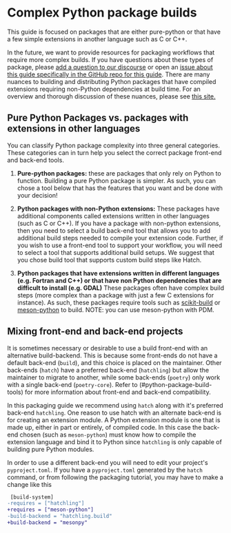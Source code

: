 # Complex Python package builds

This guide is focused on packages that are either pure-python or that
have a few simple extensions in another language such as C or C++.

In the future, we want to provide resources for packaging workflows that require more complex builds. If you have questions about these types of package, please [add a question to our discourse](https://pyopensci.discourse.group/) or open an [issue about this guide specifically in the GitHub repo for this guide](https://github.com/pyOpenSci/python-package-guide/issues). There are many nuances to building and distributing Python packages that have compiled extensions requiring non-Python dependencies at build time. For an overview and thorough discussion of these nuances, please see [this site.](https://pypackaging-native.github.io/)

## Pure Python Packages vs. packages with extensions in other languages

You can classify Python package complexity into three general categories. These
categories can in turn help you select the correct package front-end and
back-end tools.

1. **Pure-python packages:** these are packages that only rely on Python to function. Building a pure Python package is simpler. As such, you can chose a tool below that has the features that you want and be done with your decision!

2. **Python packages with non-Python extensions:** These packages have additional components called extensions written in other languages (such as C or C++). If you have a package with non-python extensions, then you need to select a build back-end tool that allows you to add additional build steps needed to compile your extension code. Further, if you wish to use a front-end tool to support your workflow, you will need to select a tool that supports additional build setups. We suggest that you chose build tool that supports custom build steps like Hatch.

3. **Python packages that have extensions written in different languages (e.g. Fortran and C++) or that have non Python dependencies that are difficult to install (e.g. GDAL)** These packages often have complex build steps (more complex than a package with just a few C extensions for instance). As such, these packages require tools such as [scikit-build](https://scikit-build.readthedocs.io/en/latest/)
   or [meson-python](https://mesonbuild.com/Python-module.html) to build. NOTE: you can use meson-python with PDM.

## Mixing front-end and back-end projects

It is sometimes necessary or desirable to use a build front-end with an alternative build-backend.
This is because some front-ends do not have a default back-end (`build`), and this choice is placed on the maintainer.
Other back-ends (`hatch`) have a preferred back-end (`hatchling`) but allow the maintainer to migrate to another, while
some back-ends (`poetry`) only work with a single back-end (`poetry-core`). Refer to (#python-package-build-tools) for
more information about front-end and back-end compatibility.

In this packaging guide we recommend using `hatch` along with it's preferred back-end `hatchling`. One reason to use
hatch with an alternate back-end is for creating an extension module. A Python extension module is one that is made up,
either in part or entirely, of compiled code. In this case the back-end chosen (such as `meson-python`) must know how to
compile the extension language and bind it to Python since `hatchling` is only capable of building pure Python modules.

In order to use a different back-end you will need to edit your project's `pyproject.toml`. If you have a
`pyproject.toml` generated by the `hatch` command, or from following the packaging tutorial, you may have
to make a change like this

```diff
 [build-system]
-requires = ["hatchling"]
+requires = ["meson-python"]
-build-backend = "hatchling.build"
+build-backend = "mesonpy"
```
